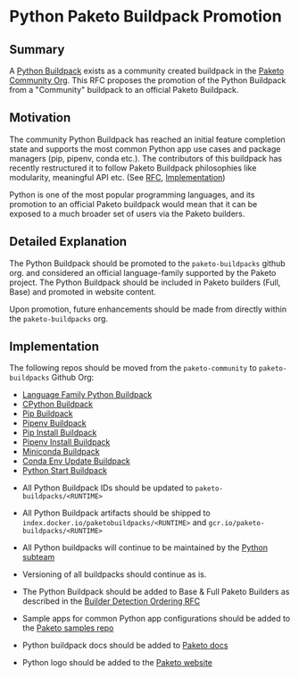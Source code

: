 # Python Paketo Buildpack Promotion

## Summary

A [Python Buildpack](https://github.com/paketo-community/python) exists as a
community created buildpack in the [Paketo Community
Org](https://github.com/paketo-community/python). This RFC proposes the
promotion of the Python Buildpack from a "Community" buildpack to an official
Paketo Buildpack. 

## Motivation

The community Python Buildpack has reached an initial feature completion state
and supports the most common Python app use cases and package managers (pip,
pipenv, conda etc.). The contributors of this buildpack has recently
restructured it to follow Paketo Buildpack philosophies like modularity,
meaningful API etc. (See
[RFC](https://github.com/paketo-buildpacks/rfcs/blob/main/text/python/0001-restructure.md),
[Implementation](https://github.com/paketo-community/python/issues/226))  

Python is one of the most popular programming languages, and its promotion to
an official Paketo buildpack would mean that it can be exposed to a much
broader set of users via the Paketo builders. 

## Detailed Explanation

The Python Buildpack should be promoted to the `paketo-buildpacks` github org.
and considered an official language-family supported by the Paketo project. The
Python Buildpack should be included in Paketo builders (Full, Base) and
promoted in website content.

Upon promotion, future enhancements should be made from directly within the
`paketo-buildpacks` org. 

## Implementation

The following repos should be moved from the `paketo-community` to `paketo-buildpacks` Github Org:
- [Language Family Python Buildpack](https://github.com/paketo-community/python)
- [CPython Buildpack](https://github.com/paketo-community/cpython)
- [Pip Buildpack](https://github.com/paketo-community/pip)
- [Pipenv Buildpack](https://github.com/paketo-community/pipenv)
- [Pip Install Buildpack](https://github.com/paketo-community/pip-install)
- [Pipenv Install Buildpack](https://github.com/paketo-community/pipenv-install)
- [Miniconda Buildpack](https://github.com/paketo-community/miniconda)
- [Conda Env Update Buildpack](https://github.com/paketo-community/conda-env-update)
- [Python Start Buildpack](https://github.com/paketo-community/python-start)

* All Python Buildpack IDs should be updated to
	`paketo-buildpacks/<RUNTIME>`

* All Python Buildpack artifacts should be shipped to
	`index.docker.io/paketobuildpacks/<RUNTIME>` and
	`gcr.io/paketo-buildpacks/<RUNTIME>`

* All Python buildpacks will continue to be maintained by the [Python
	subteam](https://github.com/orgs/paketo-buildpacks/teams/python)

* Versioning of all buildpacks should continue as is.

* The Python Buildpack should be added to Base & Full Paketo Builders as
	described in the [Builder Detection Ordering
	RFC](https://github.com/paketo-buildpacks/rfcs/blob/main/text/builders/0001-buildpack-order.md)

* Sample apps for common Python app configurations should be added to the
	[Paketo samples repo](https://github.com/paketo-buildpacks/samples)

* Python buildpack docs should be added to [Paketo
	docs](https://paketo.io/docs/buildpacks/)

* Python logo should be added to the [Paketo
	website](https://github.com/paketo-buildpacks/samples)
